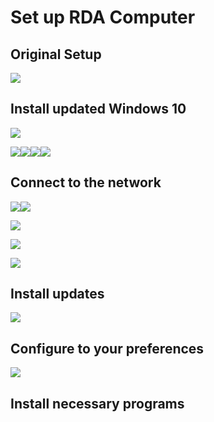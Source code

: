 # Set up RDA Computer

## Original Setup

![](/docs/documentation/img/computerSetup/1.jpg)

## Install updated Windows 10

![](/docs/documentation/img/computerSetup/2.jpg)

![](/docs/documentation/img/computerSetup/3.jpg)![](/docs/documentation/img/computerSetup/4.jpg)![](/docs/documentation/img/computerSetup/5.jpg)![](/docs/documentation/img/computerSetup/6.jpg)

## Connect to the network

![](/docs/documentation/img/computerSetup/network/1.png)![](/docs/documentation/img/computerSetup/network/2.png)

![](/docs/documentation/img/computerSetup/network/3.png)

![](/docs/documentation/img/computerSetup/network/4.png)

![](/docs/documentation/img/computerSetup/network/5.png)

## Install updates

![](/docs/documentation/img/computerSetup/8.png)

## Configure to your preferences

![](/docs/documentation/img/computerSetup/7.png)

## Install necessary programs



